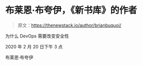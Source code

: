 # 布莱恩·布夸伊，《新书库》的作者

> 原文：<https://thenewstack.io/author/brianbuquoi/>

为什么 DevOps 需要改变安全性

2020 年 2 月 20 日下午 3 点

布莱恩·布夸伊